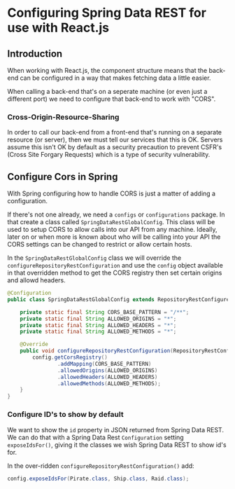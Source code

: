 # Configuring Spring Data REST for use with React.js

## Introduction
When working with React.js, the component structure means that the back-end can be configured in a way that makes fetching data a little easier.

When calling a back-end that's  on a seperate machine (or even just a different port) we need to configure that back-end to work with "CORS".

### Cross-Origin-Resource-Sharing

In order to call our back-end from a front-end that's running on a separate resource (or server), then we must tell our services that this is OK. Servers assume this isn't OK by default as a security precaution to prevent CSFR's (Cross Site Forgary Requests) which is a type of security vulnerability.

## Configure Cors in Spring

With Spring configuring how to handle CORS is just a matter of adding a configuration.

If there's not one already, we need a `configs` or `configurations` package. In that create a class called `SpringDataRestGlobalConfig`. This class will be used to setup CORS to allow calls into our API from any machine.
Ideally, later on or when more is known about who will be calling into your API the CORS settings can be changed to restrict or allow certain hosts.

In the `SpringDataRestGlobalConfig` class we will override the `configureRepositoryRestConfiguration` and use the `config` object available in that overridden method to get the CORS registry then set certain origins and allowd headers.

```java
@Configuration
public class SpringDataRestGlobalConfig extends RepositoryRestConfigurerAdapter {

    private static final String CORS_BASE_PATTERN = "/**";
    private static final String ALLOWED_ORIGINS = "*";
    private static final String ALLOWED_HEADERS = "*";
    private static final String ALLOWED_METHODS = "*";

    @Override
    public void configureRepositoryRestConfiguration(RepositoryRestConfiguration config) {
        config.getCorsRegistry()
                .addMapping(CORS_BASE_PATTERN)
                .allowedOrigins(ALLOWED_ORIGINS)
                .allowedHeaders(ALLOWED_HEADERS)
                .allowedMethods(ALLOWED_METHODS);
    }
}
```

### Configure ID's to show by default

We want to show the `id` property in JSON returned from Spring Data REST. We can do that with a Spring Data Rest `Configuration` setting `exposeIdsFor()`, giving it the classes we wish Spring Data REST to show id's for.

In the over-ridden `configureRepositoryRestConfiguration()` add:

``` java
config.exposeIdsFor(Pirate.class, Ship.class, Raid.class);

```
